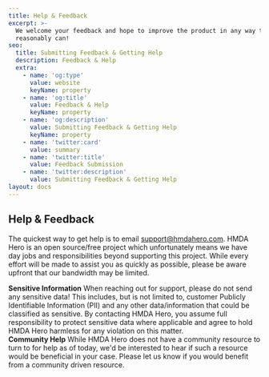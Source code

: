 ```yaml
---
title: Help & Feedback
excerpt: >-
  We welcome your feedback and hope to improve the product in any way that we
  reasonably can!
seo:
  title: Submitting Feedback & Getting Help
  description: Feedback & Help
  extra:
    - name: 'og:type'
      value: website
      keyName: property
    - name: 'og:title'
      value: Feedback & Help
      keyName: property
    - name: 'og:description'
      value: Submitting Feedback & Getting Help
      keyName: property
    - name: 'twitter:card'
      value: summary
    - name: 'twitter:title'
      value: Feedback Submission
    - name: 'twitter:description'
      value: Submitting Feedback & Getting Help
layout: docs
---
```

## Help & Feedback

The quickest way to get help is to email <support@hmdahero.com>. HMDA Hero is an open source/free project which unfortunately means we have day jobs and responsibilities beyond supporting this project. While every effort will be made to assist you as quickly as possible, please be aware upfront that our bandwidth may be limited.

<div class="important">
  <strong>Sensitive Information</strong> 
  When reaching out for support, please do not send any sensitive data! This includes, but is not limited to, customer Publicly Identifiable Information (PII) and any other data/information that could be classified as sensitive. By contacting HMDA Hero, you assume full responsibility to protect sensitive data where applicable and agree to hold HMDA Hero harmless for any violation on this matter. 
</div>

<div class="note">
  <strong>Community Help</strong> 
  While HMDA Hero does not have a community resource to turn to for help as of today, we'd be interested to hear if such a resource would be beneficial in your case. Please let us know if you would benefit from a community driven resource. 
</div>

